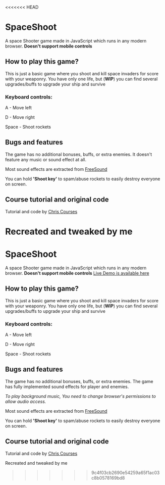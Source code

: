 <<<<<<< HEAD
# SpaceShoot
A space Shooter game made in JavaScript which runs in any modern browser. **Doesn't support mobile controls**

## How to play this game?
This is just a basic game where you shoot and kill space invaders for score with your weaponry. You have only one life, but (**WIP**) you can find several upgrades/buffs to upgrade your ship and survive
### Keyboard controls:
A - Move left

D - Move right

Space - Shoot rockets

## Bugs and features
The game has no additional bonuses, buffs, or extra enemies. It doesn't feature any music or sound effect at all.

Most sound effects are extracted from [FreeSound](https://freesound.org/)

You can hold **'Shoot key'** to spam/abuse rockets to easily destroy everyone on screen.

## Course tutorial and original code
Tutorial and code by [Chris Courses](https://www.youtube.com/watch?v=MCVU0w73uKI&t)

Recreated and tweaked by me
=======
# SpaceShoot
A space Shooter game made in JavaScript which runs in any modern browser. **Doesn't support mobile controls**
[Live Demo is available here](https://spaceshoot.pages.dev/)

## How to play this game?
This is just a basic game where you shoot and kill space invaders for score with your weaponry. You have only one life, but (**WIP**) you can find several upgrades/buffs to upgrade your ship and survive
### Keyboard controls:
A - Move left

D - Move right

Space - Shoot rockets

## Bugs and features
The game has no additional bonuses, buffs, or extra enemies. The game has fully implemented sound effects for player and enemies.

*To play background music, You need to change browser's permissions to allow audio access.*

Most sound effects are extracted from [FreeSound](https://freesound.org/)

You can hold **'Shoot key'** to spam/abuse rockets to easily destroy everyone on screen.

## Course tutorial and original code
Tutorial and code by [Chris Courses](https://www.youtube.com/watch?v=MCVU0w73uKI&t)

Recreated and tweaked by me
>>>>>>> 9c4f03cb2690e54259a65f1ac03c8b0578169bd8
